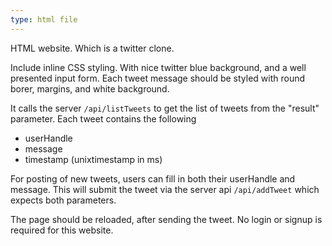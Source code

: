 ```yaml
---
type: html file
---
```

HTML website. Which is a twitter clone.

Include inline CSS styling. 
With nice twitter blue background, and a well presented input form.
Each tweet message should be styled with round borer, margins, and white background.

It calls the server `/api/listTweets` to get the list of tweets from the "result" parameter.
Each tweet contains the following 
- userHandle
- message
- timestamp (unixtimestamp in ms)

For posting of new tweets, users can fill in both their userHandle and message.
This will submit the tweet via the server api `/api/addTweet` which expects both parameters.

The page should be reloaded, after sending the tweet.
No login or signup is required for this website.
